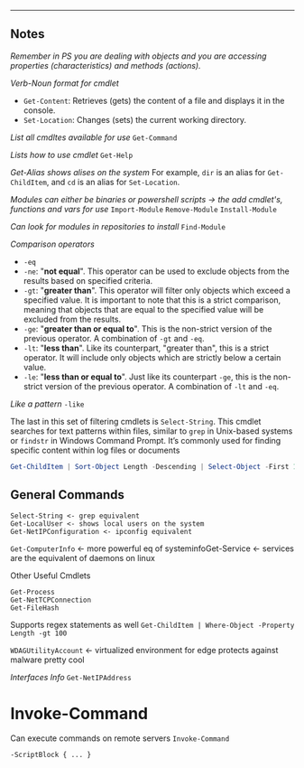 ___

Notes
---

*Remember in PS you are dealing with objects and you are accessing 
properties (characteristics) and  methods (actions).*

*Verb-Noun format for cmdlet*
- `Get-Content`: Retrieves (gets) the content of a file and displays it in the console.
- `Set-Location`: Changes (sets) the current working directory.

*List all cmdltes available for use*
`Get-Command`

*Lists how to use cmdlet*
`Get-Help`

*Get-Alias shows alises on the system*
For example, `dir` is an alias for `Get-ChildItem`, and `cd` is an alias for `Set-Location`.

*Modules can either be binaries or powershell scripts -> the add cmdlet's, functions and vars for use*
`Import-Module`
`Remove-Module`
`Install-Module`

*Can look for modules in repositories to install*
`Find-Module`

*Comparison operators*
- `-eq`
- `-ne`: "**not equal**". This operator can be used to exclude objects from the results based on specified criteria.
- `-gt`: "**greater than**". This operator will filter only objects which exceed a specified value. It is important to note that this is a strict comparison, meaning that objects that are equal to the specified value will be excluded from the results.
- `-ge`: "**greater than or equal to**". This is the non-strict version of the previous operator. A combination of `-gt` and `-eq`.
- `-lt`: "**less than**". Like its counterpart, "greater than", this is a strict operator. It will include only objects which are strictly below a certain value.
- `-le`: "**less than or equal to**". Just like its counterpart `-ge`, this is the non-strict version of the previous operator. A combination of `-lt` and `-eq`.

 *Like a pattern*
`-like`


The last in this set of filtering cmdlets is `Select-String`. This cmdlet searches for text patterns within files, similar to `grep` in Unix-based systems or `findstr` in Windows Command Prompt. It’s commonly used for finding specific content within log files or documents

```powershell
Get-ChildItem | Sort-Object Length -Descending | Select-Object -First 1
```



General Commands
---

```
Select-String <- grep equivalent
Get-LocalUser <- shows local users on the system
Get-NetIPConfiguration <- ipconfig equivalent
```

`Get-ComputerInfo` <- more powerful eq of systeminfoGet-Service <- services are the equivalent of daemons on linux

Other Useful Cmdlets
```
Get-Process
Get-NetTCPConnection
Get-FileHash
```

Supports regex statements as well
`Get-ChildItem | Where-Object -Property Length -gt 100`

`WDAGUtilityAccount` <- virtualized environment for edge protects against malware pretty 
cool

*Interfaces Info*
`Get-NetIPAddress`


# Invoke-Command

Can execute commands on remote servers 
`Invoke-Command`

`-ScriptBlock { ... }`




